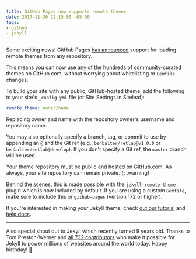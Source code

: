 ```yaml
---
title: GitHub Pages now supports remote themes
date: 2017-11-30 12:15:00 -05:00
tags:
- github
- jekyll
---
```


Some exciting news! GitHub Pages [has announced](https://github.com/blog/2464-use-any-theme-with-github-pages) support for loading remote themes from any repository.

This means you can now use any of the hundreds of community-curated themes on GitHub.com, without worrying about whitelisting or `Gemfile` changes.

To build your site with any public, GitHub-hosted theme, add the following to your site's `_config.yml` file (or Site Settings in Siteleaf):

```yaml
remote_theme: owner/name
```

Replacing owner and name with the repository owner's username and repository name. 

You may also optionally specify a branch, tag, or commit to use by appending an `@` and the Git ref (e.g., `benbalter/retlab@v1.0.0` or `benbalter/retlab@develop`). If you don't specify a Git ref, the `master` branch will be used.

Your theme repository must be public and hosted on GitHub.com. As always, your site repository can remain private.
{: .warning}

Behind the scenes, this is made possible with the [`jekyll-remote-theme`](https://github.com/benbalter/jekyll-remote-theme) plugin which is now included by default. If you are using a custom `Gemfile`, make sure to include this or `github-pages` (version 172 or higher).

If you're interested in making your Jekyll theme, check [out our tutorial](/blog/making-your-first-jekyll-theme-part-1/) and [help docs](https://learn.siteleaf.com/themes/gem-based-themes/).

---

Also special shout out to Jekyll which recently turned 9 years old. Thanks to Tom Preston-Werner and [all 732 contributors](https://github.com/jekyll/jekyll/graphs/contributors) who make it possible for Jekyll to power millions of websites around the world today. Happy birthday! 🎉